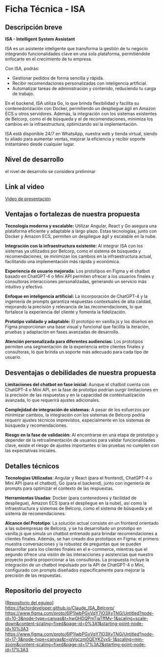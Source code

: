# Ficha Técnica - ISA

## Descripción breve
**ISA - Intelligent System Assistant**

ISA es un asistente inteligente que transforma la gestión de tu negocio integrando funcionalidades clave en una sola plataforma, permitiéndote enfocarte en el crecimiento de tu empresa.

Con ISA, podrás:
- Gestionar pedidos de forma sencilla y rápida.
- Recibir recomendaciones personalizadas con inteligencia artificial.
- Automatizar tareas de administración y contenido, reduciendo tu carga de trabajo.

En el backend, ISA utiliza Go, lo que brinda flexibilidad y facilita su contenedorización con Docker, permitiendo un despliegue ágil en Amazon ECS u otros servidores. Además, la integración con los sistemas existentes de Belcorp, como el de búsqueda y el de recomendaciones, minimiza los cambios en la infraestructura, optimizando así la implementación.

ISA está disponible 24/7 en WhatsApp, nuestra web y tienda virtual, siendo tu aliado para aumentar ventas, mejorar la eficiencia y recibir soporte instantáneo desde cualquier lugar.

## Nivel de desarrollo
el nivel de desarrollo se considera preliminar

## Link al video
[Video de presentación](https://unisabanaedu-my.sharepoint.com/:v:/g/personal/sergionime_unisabana_edu_co/EWdTbIsZUgNNv1yldokk6ZoB9ICUXhQFc9K6VbcfdujIcA?e=gTpmZa)

## Ventajas o fortalezas de nuestra propuesta

**Tecnología moderna y escalable:** Utilizar Angular, React y Go asegura una plataforma eficiente y adaptable a largo plazo. Estas tecnologías, junto con Docker y Amazon ECS, permiten un despliegue ágil y escalable en la nube.

**Integración con la infraestructura existente:** Al integrar ISA con los sistemas ya utilizados por Belcorp, como el sistema de búsqueda y recomendaciones, se minimizan los cambios en la infraestructura actual, facilitando una implementación más rápida y económica.

**Experiencia de usuario mejorada:** Los prototipos en Figma y el chatbot basado en ChatGPT-4 o Mini API permiten ofrecer a los usuarios finales y consultoras interacciones personalizadas, generando un servicio más intuitivo y efectivo.

**Enfoque en inteligencia artificial:** La incorporación de ChatGPT-4 y la ingeniería de prompts garantiza respuestas contextuales de alta calidad, mejorando la precisión y relevancia de las recomendaciones, lo que fortalece la experiencia del cliente y fomenta la fidelización.

**Prototipo validado y adaptable:** El prototipo en vanilla.js y los diseños en Figma proporcionan una base visual y funcional que facilita la iteración, pruebas y adaptación en fases avanzadas de desarrollo.

**Atención personalizada para diferentes audiencias:** Los prototipos permiten una segmentación de la experiencia entre clientes finales y consultoras, lo que brinda un soporte más adecuado para cada tipo de usuario.

## Desventajas o debilidades de nuestra propuesta

**Limitaciones del chatbot en fase inicial:** Aunque el chatbot cuenta con ChatGPT-4 o Mini API, en la fase de prototipo podrían surgir limitaciones en la precisión de las respuestas y en la capacidad de contextualización avanzada, lo que requerirá ajustes adicionales.



**Complejidad de integración de sistemas:** A pesar de los esfuerzos por minimizar cambios, la integración con los sistemas de Belcorp podría requerir ajustes técnicos imprevistos, especialmente en los sistemas de búsqueda y recomendaciones.


**Riesgo en la fase de validación:** Al encontrarse en una etapa de prototipo y depender de la retroalimentación de usuarios para validar funcionalidades clave, existe el riesgo de ajustes importantes si las pruebas no cumplen con las expectativas iniciales.


## Detalles técnicos
**Tecnologías Utilizadas**: Angular y React (para el frontend), ChatGPT-4 o Mini API (para el chatbot), Go (para el backend), junto con ingeniería de prompts para optimizar el contexto de las respuestas.

**Herramientas Usadas**: Docker (para contenedores y facilidad de despliegue), Amazon ECS (para el despliegue en la nube), así como la infraestructura y sistemas de Belcorp, como el sistema de búsqueda y el sistema de recomendaciones.

**Alcance del Prototipo**: La solución actual consiste en un frontend orientado a las subempresas de Belcorp, y se ha desarrollado un prototipo en vanilla.js que simula un chatbot entrenado para brindar recomendaciones a clientes finales. Además, se han creado dos prototipos en Figma: el primero muestra conversaciones y la robustez de preguntas que se pueden desarrollar para los clientes finales en el e-commerce, mientras que el segundo ofrece una visión de las interacciones y asistencias que nuestro proyecto podría proporcionar a las consultoras. La propuesta incluye la integración de un chatbot impulsado por la API de ChatGPT-4 o Mini, configurado con prompts diseñados específicamente para mejorar la precisión de las respuestas.



## Repositorio del proyecto
[[Repositorio del equipo](URL)]
https://factordeveloper.github.io/Claude_ISA_Belcorp/
https://www.figma.com/proto/6IP1IwbPGxVqY7lO3XyTNG/Untitled?node-id=10-3&node-type=canvas&t=hwGHDQPmTiaTffMv-1&scaling=scale-down&content-scaling=fixed&page-id=0%3A1&starting-point-node-id=10%3A3
https://www.figma.com/proto/6IP1IwbPGxVqY7lO3XyTNG/Untitled?node-id=17-3&node-type=canvas&t=jgVgczm0QEYKZvxS-1&scaling=min-zoom&content-scaling=fixed&page-id=17%3A2&starting-point-node-id=17%3A3
